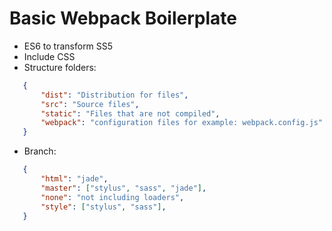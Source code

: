 # Basic Webpack Boilerplate
   * ES6 to transform SS5
   * Include CSS
   * Structure folders:
```json
   {
       "dist": "Distribution for files",
       "src": "Source files",
       "static": "Files that are not compiled",
       "webpack": "configuration files for example: webpack.config.js"
   }
```
   * Branch:
```json
   {
       "html": "jade",
       "master": ["stylus", "sass", "jade"],
       "none": "not including loaders",
       "style": ["stylus", "sass"],
   }
```
